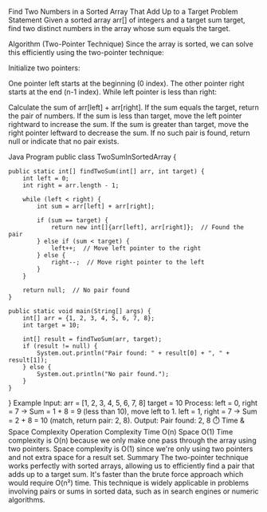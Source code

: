  Find Two Numbers in a Sorted Array That Add Up to a Target
 Problem Statement
Given a sorted array arr[] of integers and a target sum target, find two distinct numbers in the array whose sum equals the target.

 Algorithm (Two-Pointer Technique)
Since the array is sorted, we can solve this efficiently using the two-pointer technique:

Initialize two pointers:

One pointer left starts at the beginning (0 index).
The other pointer right starts at the end (n-1 index).
While left pointer is less than right:

Calculate the sum of arr[left] + arr[right].
If the sum equals the target, return the pair of numbers.
If the sum is less than target, move the left pointer rightward to increase the sum.
If the sum is greater than target, move the right pointer leftward to decrease the sum.
If no such pair is found, return null or indicate that no pair exists.

 Java Program
public class TwoSumInSortedArray {

    public static int[] findTwoSum(int[] arr, int target) {
        int left = 0;
        int right = arr.length - 1;

        while (left < right) {
            int sum = arr[left] + arr[right];

            if (sum == target) {
                return new int[]{arr[left], arr[right]};  // Found the pair
            } else if (sum < target) {
                left++;  // Move left pointer to the right
            } else {
                right--;  // Move right pointer to the left
            }
        }

        return null;  // No pair found
    }

    public static void main(String[] args) {
        int[] arr = {1, 2, 3, 4, 5, 6, 7, 8};
        int target = 10;

        int[] result = findTwoSum(arr, target);
        if (result != null) {
            System.out.println("Pair found: " + result[0] + ", " + result[1]);
        } else {
            System.out.println("No pair found.");
        }
    }
}
 Example
Input:
arr = [1, 2, 3, 4, 5, 6, 7, 8]
target = 10
Process:
left = 0, right = 7 → Sum = 1 + 8 = 9 (less than 10), move left to 1.
left = 1, right = 7 → Sum = 2 + 8 = 10 (match, return pair: 2, 8).
 Output:
Pair found: 2, 8
⏱️ Time & Space Complexity
Operation	Complexity
Time	O(n)
Space	O(1)
Time complexity is O(n) because we only make one pass through the array using two pointers.
Space complexity is O(1) since we're only using two pointers and not extra space for a result set.
 Summary
The two-pointer technique works perfectly with sorted arrays, allowing us to efficiently find a pair that adds up to a target sum. It's faster than the brute force approach which would require O(n²) time. This technique is widely applicable in problems involving pairs or sums in sorted data, such as in search engines or numeric algorithms.

